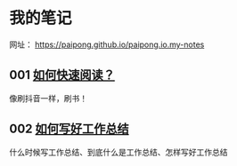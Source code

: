 # 我的笔记

网址： https://paipong.github.io/paipong.io.my-notes

## 001 [如何快速阅读？](/fastreading/)

像刷抖音一样，刷书！

## 002 [如何写好工作总结](/Howtowriteworksummary/)

什么时候写工作总结、到底什么是工作总结、怎样写好工作总结
